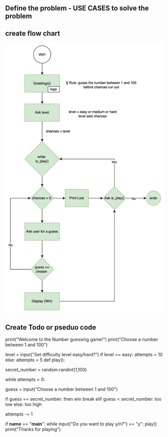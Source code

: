 ## Define the problem - USE CASES to solve the problem

## create flow chart
![alt text](image.png)

## Create Todo or pseduo code

<!-- greetings -->
print("Welcome to the Number guessing game!")
print("Choose a number between 1 and 100")

<!-- set difficulty level -->
level = input("Set difficulty level easy/hard?")
if level == easy:
    attempts = 10
else:
    attempts = 5
def play():
<!-- set secret number -->
secret_number = random.randint(1,100)

while attempts > 0:
<!-- make guess,  -->
guess = input("Choose a number between 1 and 100")
<!-- check the number and  -->
if guess == secret_number: 
    then win
    break
elif guess < secret_number: too low
else: too high

<!-- reduce attempts by one  -->
attempts -= 1

if __name__ == "__main__":
    while input("Do you want to play y/n?") == "y":
        play()
    print("Thanks for playing")


